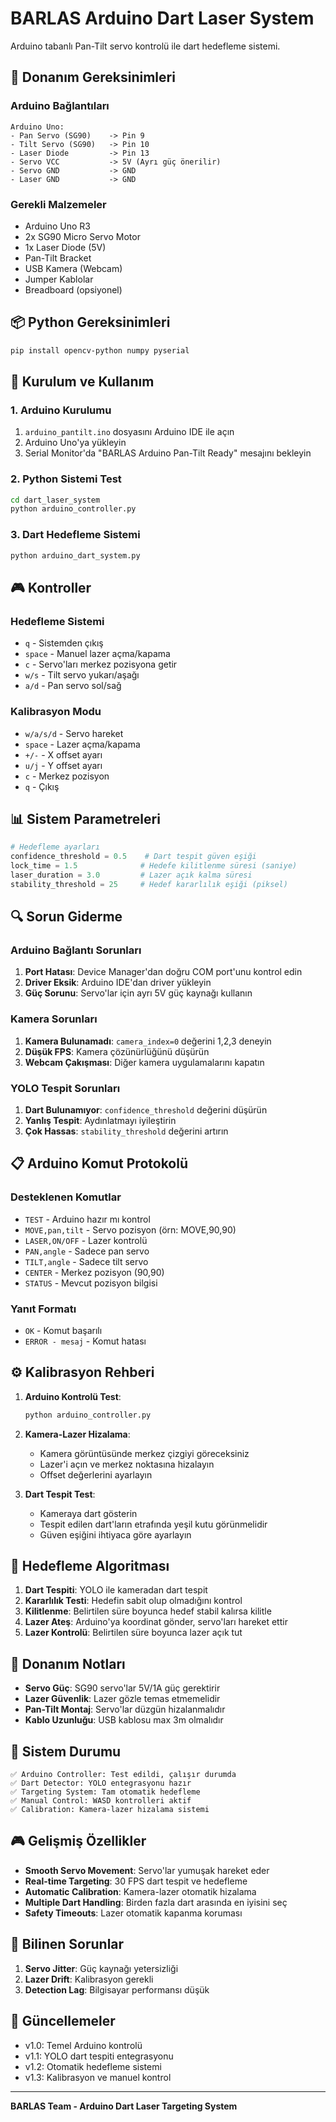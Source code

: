 # BARLAS Arduino Dart Laser System

Arduino tabanlı Pan-Tilt servo kontrolü ile dart hedefleme sistemi.

## 🔧 Donanım Gereksinimleri

### Arduino Bağlantıları
```
Arduino Uno:
- Pan Servo (SG90)    -> Pin 9
- Tilt Servo (SG90)   -> Pin 10  
- Laser Diode         -> Pin 13
- Servo VCC           -> 5V (Ayrı güç önerilir)
- Servo GND           -> GND
- Laser GND           -> GND
```

### Gerekli Malzemeler
- Arduino Uno R3
- 2x SG90 Micro Servo Motor
- 1x Laser Diode (5V)
- Pan-Tilt Bracket
- USB Kamera (Webcam)
- Jumper Kablolar
- Breadboard (opsiyonel)

## 📦 Python Gereksinimleri

```bash
pip install opencv-python numpy pyserial
```

## 🚀 Kurulum ve Kullanım

### 1. Arduino Kurulumu
1. `arduino_pantilt.ino` dosyasını Arduino IDE ile açın
2. Arduino Uno'ya yükleyin
3. Serial Monitor'da "BARLAS Arduino Pan-Tilt Ready" mesajını bekleyin

### 2. Python Sistemi Test
```bash
cd dart_laser_system
python arduino_controller.py
```

### 3. Dart Hedefleme Sistemi
```bash
python arduino_dart_system.py
```

## 🎮 Kontroller

### Hedefleme Sistemi
- `q` - Sistemden çıkış
- `space` - Manuel lazer açma/kapama
- `c` - Servo'ları merkez pozisyona getir
- `w/s` - Tilt servo yukarı/aşağı
- `a/d` - Pan servo sol/sağ

### Kalibrasyon Modu
- `w/a/s/d` - Servo hareket
- `space` - Lazer açma/kapama
- `+/-` - X offset ayarı
- `u/j` - Y offset ayarı
- `c` - Merkez pozisyon
- `q` - Çıkış

## 📊 Sistem Parametreleri

```python
# Hedefleme ayarları
confidence_threshold = 0.5    # Dart tespit güven eşiği
lock_time = 1.5              # Hedefe kilitlenme süresi (saniye)
laser_duration = 3.0         # Lazer açık kalma süresi
stability_threshold = 25     # Hedef kararlılık eşiği (piksel)
```

## 🔍 Sorun Giderme

### Arduino Bağlantı Sorunları
1. **Port Hatası**: Device Manager'dan doğru COM port'unu kontrol edin
2. **Driver Eksik**: Arduino IDE'dan driver yükleyin
3. **Güç Sorunu**: Servo'lar için ayrı 5V güç kaynağı kullanın

### Kamera Sorunları
1. **Kamera Bulunamadı**: `camera_index=0` değerini 1,2,3 deneyin
2. **Düşük FPS**: Kamera çözünürlüğünü düşürün
3. **Webcam Çakışması**: Diğer kamera uygulamalarını kapatın

### YOLO Tespit Sorunları
1. **Dart Bulunamıyor**: `confidence_threshold` değerini düşürün
2. **Yanlış Tespit**: Aydınlatmayı iyileştirin
3. **Çok Hassas**: `stability_threshold` değerini artırın

## 📋 Arduino Komut Protokolü

### Desteklenen Komutlar
- `TEST` - Arduino hazır mı kontrol
- `MOVE,pan,tilt` - Servo pozisyon (örn: MOVE,90,90)
- `LASER,ON/OFF` - Lazer kontrolü
- `PAN,angle` - Sadece pan servo
- `TILT,angle` - Sadece tilt servo
- `CENTER` - Merkez pozisyon (90,90)
- `STATUS` - Mevcut pozisyon bilgisi

### Yanıt Formatı
- `OK` - Komut başarılı
- `ERROR - mesaj` - Komut hatası

## ⚙️ Kalibrasyon Rehberi

1. **Arduino Kontrolü Test**:
   ```bash
   python arduino_controller.py
   ```

2. **Kamera-Lazer Hizalama**:
   - Kamera görüntüsünde merkez çizgiyi göreceksiniz
   - Lazer'i açın ve merkez noktasına hizalayın
   - Offset değerlerini ayarlayın

3. **Dart Tespit Test**:
   - Kameraya dart gösterin
   - Tespit edilen dart'ların etrafında yeşil kutu görünmelidir
   - Güven eşiğini ihtiyaca göre ayarlayın

## 🎯 Hedefleme Algoritması

1. **Dart Tespiti**: YOLO ile kameradan dart tespit
2. **Kararlılık Testi**: Hedefin sabit olup olmadığını kontrol
3. **Kilitlenme**: Belirtilen süre boyunca hedef stabil kalırsa kilitle
4. **Lazer Ateş**: Arduino'ya koordinat gönder, servo'ları hareket ettir
5. **Lazer Kontrolü**: Belirtilen süre boyunca lazer açık tut

## 🔧 Donanım Notları

- **Servo Güç**: SG90 servo'lar 5V/1A güç gerektirir
- **Lazer Güvenlik**: Lazer gözle temas etmemelidir
- **Pan-Tilt Montaj**: Servo'lar düzgün hizalanmalıdır
- **Kablo Uzunluğu**: USB kablosu max 3m olmalıdır

## 📝 Sistem Durumu

```
✅ Arduino Controller: Test edildi, çalışır durumda
✅ Dart Detector: YOLO entegrasyonu hazır  
✅ Targeting System: Tam otomatik hedefleme
✅ Manual Control: WASD kontrolleri aktif
✅ Calibration: Kamera-lazer hizalama sistemi
```

## 🎮 Gelişmiş Özellikler

- **Smooth Servo Movement**: Servo'lar yumuşak hareket eder
- **Real-time Targeting**: 30 FPS dart tespit ve hedefleme
- **Automatic Calibration**: Kamera-lazer otomatik hizalama
- **Multiple Dart Handling**: Birden fazla dart arasında en iyisini seç
- **Safety Timeouts**: Lazer otomatik kapanma koruması

## 🐛 Bilinen Sorunlar

1. **Servo Jitter**: Güç kaynağı yetersizliği
2. **Lazer Drift**: Kalibrasyon gerekli
3. **Detection Lag**: Bilgisayar performansı düşük

## 🔄 Güncellemeler

- v1.0: Temel Arduino kontrolü
- v1.1: YOLO dart tespiti entegrasyonu  
- v1.2: Otomatik hedefleme sistemi
- v1.3: Kalibrasyon ve manuel kontrol

---
**BARLAS Team - Arduino Dart Laser Targeting System**
